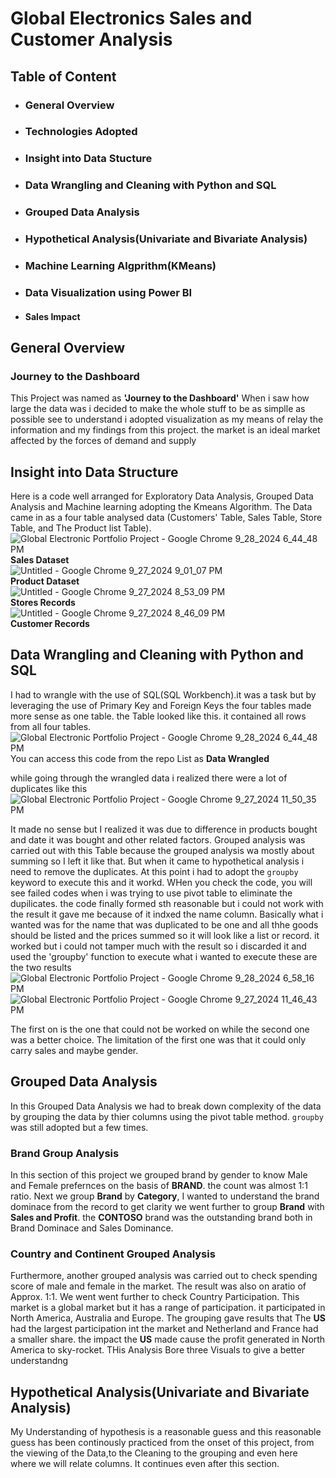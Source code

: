 # Global Electronics Sales and Customer Analysis
## Table of Content
* ### General Overview
* ### Technologies Adopted
* ### Insight into Data Stucture
* ### Data Wrangling and Cleaning with Python and SQL
* ### Grouped Data Analysis
* ### Hypothetical Analysis(Univariate and Bivariate Analysis)
* ### Machine Learning Algprithm(KMeans)
* ### Data Visualization using Power BI
* #### Sales Impact
  
  
## General Overview
### Journey to the Dashboard
This Project was named as __'Journey to the Dashboard'__ When i saw how large the data was i decided to make the whole stuff to be as simplle as possible see to understand
i adopted visualization as my means of relay the information and my findings from this project. the market is an ideal market affected by the forces of demand and supply<br/>
## Insight into Data Structure
Here is a code well arranged for Exploratory Data Analysis, Grouped Data Analysis and Machine learning adopting the Kmeans Algorithm.
The Data came in as a four table analysed data (Customers' Table, Sales Table, Store Table, and The Product list Table).
![Global Electronic Portfolio Project - Google Chrome 9_28_2024 6_44_48 PM](https://github.com/user-attachments/assets/d6b4440d-2dec-42b6-8552-b570d650ced8)<br/>
**Sales Dataset**<br/>
![Untitled - Google Chrome 9_27_2024 9_01_07 PM](https://github.com/user-attachments/assets/9bfe2a29-3585-458d-b653-74fcba632e76)<br/>
**Product Dataset**<br/>
![Untitled - Google Chrome 9_27_2024 8_53_09 PM](https://github.com/user-attachments/assets/8bb1a9c4-2699-4343-a997-5141ccc7c2cb)<br/>
**Stores Records**<br/>
![Untitled - Google Chrome 9_27_2024 8_46_09 PM](https://github.com/user-attachments/assets/9c1d3e93-08ae-41c2-8884-b1623fe53068)<br/>
__Customer Records__<br/>

##  Data Wrangling and Cleaning with Python and SQL
I had to wrangle with the use of SQL(SQL Workbench).it was a task but by leveraging the use of Primary Key and Foreign Keys the four tables made more sense as one table.
the Table looked like this. it contained all rows from all four tables.![Global Electronic Portfolio Project - Google Chrome 9_28_2024 6_44_48 PM](https://github.com/user-attachments/assets/1ef8e1d9-e692-4b50-9e5f-e988eda130d3)
 You can access this code from the repo List as __Data Wrangled__<br/>

while going through the wrangled data i realized there were a lot of duplicates like this
![Global Electronic Portfolio Project - Google Chrome 9_27_2024 11_50_35 PM](https://github.com/user-attachments/assets/e29f2770-d8ad-4d51-923f-34d44a03391d)

It made no sense but I realized it was due to difference in products bought and date it was bought and other related factors.
Grouped analysis was carried out with this Table because the grouped analysis wa mostly about summing so I left it like that.
But when it came to hypothetical analysis i need to remove the duplicates. At this point i had to adopt the ```groupby``` keyword to execute this and it workd. WHen you check the code,
you will see failed codes when i was trying to use pivot table to eliminate the dupilicates. the code finally formed sth reasonable but i could not work with the result it gave me because of it indxed the name column.
Basically what i wanted was for the name that was duplicated to be one and all thhe goods should be listed and the prices summed so it will look like a list or record. it worked but i could not tamper much with the
result so i discarded it and used the 'groupby' function to execute what i wanted to execute these are the two results
![Global Electronic Portfolio Project - Google Chrome 9_28_2024 6_58_16 PM](https://github.com/user-attachments/assets/2fad127d-a63b-4f89-a246-3032290d34c0)
![Global Electronic Portfolio Project - Google Chrome 9_27_2024 11_46_43 PM](https://github.com/user-attachments/assets/4f1689ab-e113-41e7-b767-144a3359b742)

The first on is the one that could not be worked on while the second one was a better choice.
The limitation of the first one was that it could only carry sales and maybe gender.<br/>
## Grouped Data Analysis
In this Grouped Data Analysis we had to break down complexity of the data by grouping the data by thier columns using the pivot table method. ```groupby``` was still adopted but a few times. 
### Brand Group Analysis
In this section of this project we grouped brand by gender to know Male and Female prefernces on the basis of __BRAND__. the count was almost 1:1 ratio. Next we group __Brand__ by __Category__, I wanted to understand the brand dominace from the record to get clarity we went further to group __Brand__ with __Sales and Profit__. the __CONTOSO__ brand was the outstanding brand both in Brand Dominace and Sales Dominance.<br/>
### Country and Continent Grouped Analysis
Furthermore, another grouped analysis was carried out to check spending score of male and female in the market. The result was also on aratio of Approx. 1:1. We went went further to check Country Participation. This market is a global market but it has a range of participation. it participated in North America, Australia and Europe. The grouping gave results that The __US__ had the largest participation int the market and Netherland and France had a smaller share. the impact the __US__ made cause the profit generated in North America to sky-rocket. THis Analysis Bore three Visuals to give a better understandng
## Hypothetical Analysis(Univariate and Bivariate Analysis)
My Understanding of hypothesis is a reasonable guess and this reasonable guess has been continously practiced from the onset of this project, from the viewing of the Data,to the Cleaning to the grouping and even here where we will relate columns. It continues even after this section.

